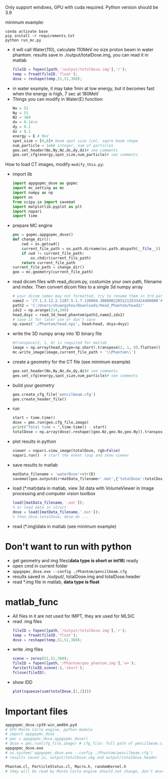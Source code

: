 Only support windows, GPU with cuda required.
Python version should be 3.9



minimum example:

    conda activate base
    pip install -r requirements.txt
    python run_mc.py
    
- it will call Water(110), calculate 110MeV no size proton beam in water phantom. results save in ./output/totalDose.img, you can read it in matlab
    ```matlab
    fileID = fopen([path,'/output/totalDose.img'],'r');
    temp = fread(fileID,'float');
    dose = reshape(temp,51,51,360);
    ```
- in water example, it may take 1min at low energy, but it becomes fast when the energy is high, 7 sec at 180MeV
- Things you can modify in Water(E) function:
    ``` python
    Nx = 51
    Ny = 51
    Nz = 360
    dx = 0.1#cm
    dy = 0.1
    dz = 0.1
    energy = E # MeV
    spot_size = [0,0]# beam spot size (cm), sqare beam shape
    num_particle = 1e6# integer, num of particles
    geo.set_header(Nx,Ny,Nz,dx,dy,dz)# see comments
    geo.set_cfg(energy,spot_size,num_particle)# see comments
    ```

How to load CT images, modify `modify_this.py`:
- import lib
    ```python
    import appgopmc_dose as gopmc
    import mc_setting as mc
    import numpy as np
    import os 
    from scipy.io import savemat
    import matplotlib.pyplot as plt
    import napari
    import time
    ```
- prepare MC engine
    ```python
    pmc = gopmc.appgopmc_dose()
    def change_dir():
        cwd = os.getcwd()
        current_file_path = os.path.dirname(os.path.abspath(__file__))
        if cwd != current_file_path:
            os.chdir(current_file_path)
        return current_file_path
    current_file_path = change_dir()
    geo = mc.geometry(current_file_path)
    ```
- read dicom files with read_dicom.py, costumize your own path, filename and index. Then convert dicom files to a single 3d numpy array
    ```python
    # your dicom names may not formatted, try to rename them in 3rd party software like 3D slicer
    name2 = 'CT.1.3.12.2.1107.5.1.7.130094.30000022051213533424400000'# 214->348
    path2 = 'C:/Users/shuangzhou/Downloads/Head_Phantom/head2/'
    idx2 = np.arange(214,348)
    head,dxyz = read_3d_head_phantom(path2,name2,idx2)
    # save it for later use or don't save
    np.savez('./Phantom/head.npz', head=head, dxyz=dxyz)
    ```
- write the 3D numpy array into 1D binary file
    ```python
    #transpose(2, 1, 0) is required for matlab
    image = np.array(head,dtype=np.short).transpose(2, 1, 0).flatten()
    mc.write_image(image,current_file_path + '\\Phantom\\')
    ```
- create a geometry for the CT file (see minimum example)
    ```python
    geo.set_header(Nx,Ny,Nz,dx,dy,dz)# see comments
    geo.set_cfg(energy,spot_size,num_particle)# see comments
    ```
- build your geometry
    ```python
    geo.create_cfg_file('pencilbeam.cfg')
    geo.create_header_file()
    ```
- run
    ```python
    start = time.time()
    dose = pmc.run(geo.cfg_file,image)
    print("Total time = ",time.time() - start)
    totalDose = np.array(dose).reshape((geo.Nz,geo.Nx,geo.Ny)).transpose(2, 1, 0)
    ```
- plot results in python
    ```python
    viewer = napari.view_image(totalDose, rgb=False)
    napari.run()  # start the event loop and show viewer
    ```
- save results to matlab
    ```python
    matData_filename = 'waterDose'+str(E)
    savemat(geo.outputdir+matData_filename+'.mat',{'totalDose':totalDose, 'dx':geo.dx, 'dy':geo.dy, 'dz':geo.dz})
    ```
- load (*.mat)data in matlab, view 3d data with VolumeViewer in Image processing and computer vision toolbox
    ```matlab
    load([matData_filename,'.mat']);
    % or load data in struct
    dose = load([matData_filename,'.mat']);
    % then dose.totalDose, dose.dx ...
    ```
- read (*.img)data in matlab (see minimum example)

# Don't want to run with python
- get geometry and img files(**data type is short or int16**) ready
- open cmd in current folder
- `appgopmc_dose.exe --config ./Phantom/pencilbeam.cfg`
- results saved in ./output/, totalDose.img and totalDose.header
- read *.img file in matlab, **data type is float**

# matlab_func
- All files in it are not used for IMPT, they are used for MLSIC
- read .img files
    ```matlab
    fileID = fopen([path,'/output/totalDose.img'],'r');
    temp = fread(fileID,'float');
    dose = reshape(temp,51,51,360);
    ```
- write .img files
    ```matlab
    scene = zeros(51,51,360);
    fileID = fopen([path,'/Phantom/geo_phantom.img'],'w+');
    fwrite(fileID,scene(:),'short');
    fclose(fileID);
    ```
- show IDD
    ```matlab
    plot(squeeze(sum(totalDose,[1,2])))
    ```
# Important files 
``` python
appgopmc_dose.cp39-win_amd64.pyd
# GPU Monte Carlo engine, python module
# import appgopmc_dose
# pmc = appgopmc_dose.appgopmc_dose()
# dose = pmc.run(cfg_file,image) # cfg_file: full path of pencilbeam.cfg file, image: flatten 3d numpy array (placeholder,not used)
appgopmc_dose.exe
# os.system('appgopmc_dose.exe --config ./Phantom/pencilbeam.cfg')
# results saved in, output/totalDose.img and output/totalDose.header

Phantom.cl, ParticleStatus.cl, Macro.h, randomKernel.h
# they will be read by Monte Carlo engine should not change, don't move to other folder
```
